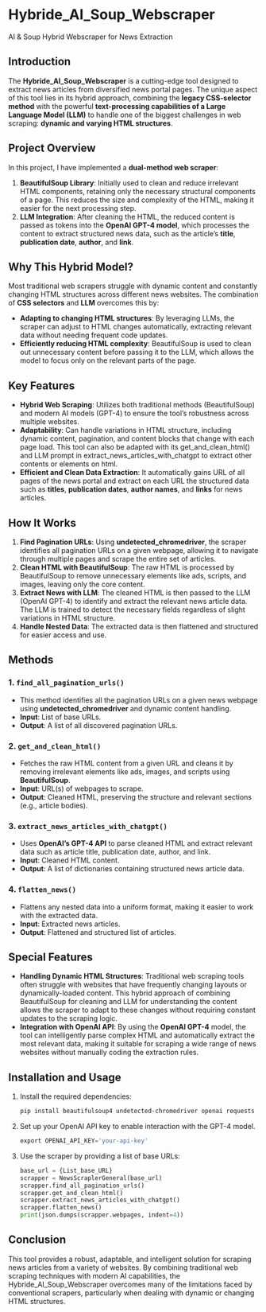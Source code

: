 # **Hybride_AI_Soup_Webscraper**

AI & Soup Hybrid Webscraper for News Extraction

## **Introduction**
The **Hybride_AI_Soup_Webscraper** is a cutting-edge tool designed to extract news articles from diversified news portal pages. The unique aspect of this tool lies in its hybrid approach, combining the **legacy CSS-selector method** with the powerful **text-processing capabilities of a Large Language Model (LLM)** to handle one of the biggest challenges in web scraping: **dynamic and varying HTML structures**.

## **Project Overview**
In this project, I have implemented a **dual-method web scraper**:
1. **BeautifulSoup Library**: Initially used to clean and reduce irrelevant HTML components, retaining only the necessary structural components of a page. This reduces the size and complexity of the HTML, making it easier for the next processing step.
2. **LLM Integration**: After cleaning the HTML, the reduced content is passed as tokens into the **OpenAI GPT-4 model**, which processes the content to extract structured news data, such as the article’s **title**, **publication date**, **author**, and **link**.

## **Why This Hybrid Model?**
Most traditional web scrapers struggle with dynamic content and constantly changing HTML structures across different news websites. The combination of **CSS selectors** and **LLM** overcomes this by:
- **Adapting to changing HTML structures**: By leveraging LLMs, the scraper can adjust to HTML changes automatically, extracting relevant data without needing frequent code updates.
- **Efficiently reducing HTML complexity**: BeautifulSoup is used to clean out unnecessary content before passing it to the LLM, which allows the model to focus only on the relevant parts of the page.

## **Key Features**
- **Hybrid Web Scraping**: Utilizes both traditional methods (BeautifulSoup) and modern AI models (GPT-4) to ensure the tool’s robustness across multiple websites.
- **Adaptability**: Can handle variations in HTML structure, including dynamic content, pagination, and content blocks that change with each page load. This tool can also be adapted with its get_and_clean_html() and LLM prompt in extract_news_articles_with_chatgpt to extract other contents or elements on html.
- **Efficient and Clean Data Extraction**: It automatically gains URL of all pages of the news portal and extract on each URL the structured data such as **titles**, **publication dates**, **author names**, and **links** for news articles.

## **How It Works**
1. **Find Pagination URLs**: Using **undetected_chromedriver**, the scraper identifies all pagination URLs on a given webpage, allowing it to navigate through multiple pages and scrape the entire set of articles.
2. **Clean HTML with BeautifulSoup**: The raw HTML is processed by BeautifulSoup to remove unnecessary elements like ads, scripts, and images, leaving only the core content.
3. **Extract News with LLM**: The cleaned HTML is then passed to the LLM (OpenAI GPT-4) to identify and extract the relevant news article data. The LLM is trained to detect the necessary fields regardless of slight variations in HTML structure.
4. **Handle Nested Data**: The extracted data is then flattened and structured for easier access and use.

## **Methods**
### 1. **`find_all_pagination_urls()`**
   - This method identifies all the pagination URLs on a given news webpage using **undetected_chromedriver** and dynamic content handling.
   - **Input**: List of base URLs.
   - **Output**: A list of all discovered pagination URLs.

### 2. **`get_and_clean_html()`**
   - Fetches the raw HTML content from a given URL and cleans it by removing irrelevant elements like ads, images, and scripts using **BeautifulSoup**.
   - **Input**: URL(s) of webpages to scrape.
   - **Output**: Cleaned HTML, preserving the structure and relevant sections (e.g., article bodies).

### 3. **`extract_news_articles_with_chatgpt()`**
   - Uses **OpenAI’s GPT-4 API** to parse cleaned HTML and extract relevant data such as article title, publication date, author, and link.
   - **Input**: Cleaned HTML content.
   - **Output**: A list of dictionaries containing structured news article data.

### 4. **`flatten_news()`**
   - Flattens any nested data into a uniform format, making it easier to work with the extracted data.
   - **Input**: Extracted news articles.
   - **Output**: Flattened and structured list of articles.

## **Special Features**
- **Handling Dynamic HTML Structures**: Traditional web scraping tools often struggle with websites that have frequently changing layouts or dynamically-loaded content. This hybrid approach of combining BeautifulSoup for cleaning and LLM for understanding the content allows the scraper to adapt to these changes without requiring constant updates to the scraping logic.
- **Integration with OpenAI API**: By using the **OpenAI GPT-4** model, the tool can intelligently parse complex HTML and automatically extract the most relevant data, making it suitable for scraping a wide range of news websites without manually coding the extraction rules.

## **Installation and Usage**
1. Install the required dependencies:
   ```bash
   pip install beautifulsoup4 undetected-chromedriver openai requests

2. Set up your OpenAI API key to enable interaction with the GPT-4 model.
   ```python
   export OPENAI_API_KEY='your-api-key'

3. Use the scraper by providing a list of base URLs:
   ```python
   base_url = {List_base_URL}
   scrapper = NewsScraplerGeneral(base_url)
   scrapper.find_all_pagination_urls()
   scrapper.get_and_clean_html()
   scrapper.extract_news_articles_with_chatgpt()
   scrapper.flatten_news()
   print(json.dumps(scrapper.webpages, indent=4))

## Conclusion

This tool provides a robust, adaptable, and intelligent solution for scraping news articles from a variety of websites. By combining traditional web scraping techniques with modern AI capabilities, the Hybride_AI_Soup_Webscraper overcomes many of the limitations faced by conventional scrapers, particularly when dealing with dynamic or changing HTML structures.
